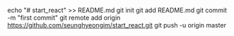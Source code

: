 echo "# start_react" >> README.md
git init
git add README.md
git commit -m "first commit"
git remote add origin https://github.com/seunghyeongim/start_react.git
git push -u origin master